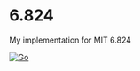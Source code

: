 # 6.824
My implementation for MIT 6.824

[![Go](https://github.com/Cydiater/6.824/actions/workflows/go.yml/badge.svg)](https://github.com/Cydiater/6.824/actions/workflows/go.yml)
